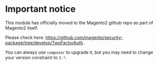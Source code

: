 # Important notice

This module has officially moved to the Magento2 github repo as part of Magento2 itself.

Please check here: https://github.com/magento/security-package/tree/develop/TwoFactorAuth .

You can always use `composer` to upgrade it, but you may need to change your version constraint to `3.*`.
